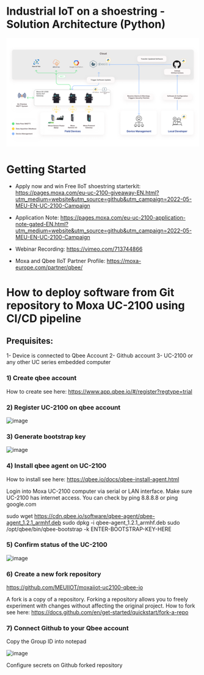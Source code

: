 
# Industrial IoT on a shoestring -Solution Architecture (Python)

![](media/solution-architecture-v3.png)

# Getting Started
-	Apply now and win Free IIoT shoestring starterkit: https://pages.moxa.com/eu-uc-2100-giveaway-EN.html?utm_medium=website&utm_source=github&utm_campaign=2022-05-MEU-EN-UC-2100-Campaign

-	Application Note: https://pages.moxa.com/eu-uc-2100-application-note-gated-EN.html?utm_medium=website&utm_source=github&utm_campaign=2022-05-MEU-EN-UC-2100-Campaign

-	Webinar Recording: https://vimeo.com/713744866

- Moxa and Qbee IIoT Partner Profile: https://moxa-europe.com/partner/qbee/

# How to deploy software from Git repository to Moxa UC-2100 using CI/CD pipeline

## Prequisites: 
1- Device is connected to Qbee Account
2- Github account 
3- UC-2100 or any other UC series embedded computer  

### 1) Create qbee account
How to create see here: https://www.app.qbee.io/#/register?regtype=trial

### 2) Register UC-2100 on qbee account
![image](https://user-images.githubusercontent.com/22453359/175902827-19d97195-c668-4e07-91a2-e117af18a3a8.png)

### 3) Generate bootstrap key
![image](https://user-images.githubusercontent.com/22453359/175904490-50dc9f01-dbd7-4251-9c41-f1d8eb1f7216.png)

### 4) Install qbee agent on UC-2100 
How to install see here: https://qbee.io/docs/qbee-install-agent.html

Login into Moxa UC-2100 computer via serial or LAN interface. Make sure UC-2100 has internet access. 
You can check by ping 8.8.8.8 or ping google.com 

sudo wget https://cdn.qbee.io/software/qbee-agent/qbee-agent_1.2.1_armhf.deb
sudo dpkg -i qbee-agent_1.2.1_armhf.deb
sudo /opt/qbee/bin/qbee-bootstrap -k ENTER-BOOTSTRAP-KEY-HERE

### 5) Confirm status of the UC-2100 
![image](https://user-images.githubusercontent.com/22453359/175909105-9ff7a425-ad16-410e-b231-2438fc72f82c.png)

### 6) Create a new fork repository
https://github.com/MEUIIOT/moxaiiot-uc2100-qbee-io

A fork is a copy of a repository. Forking a repository allows you to freely experiment with changes without affecting the original project.
How to fork see here: https://docs.github.com/en/get-started/quickstart/fork-a-repo

### 7) Connect Github to your Qbee account
Copy the Group ID into notepad

![image](https://user-images.githubusercontent.com/22453359/175912690-5a6279e8-bb4e-470f-ba3d-9c107e81ba9f.png)

Configure secrets on Github forked repository 








